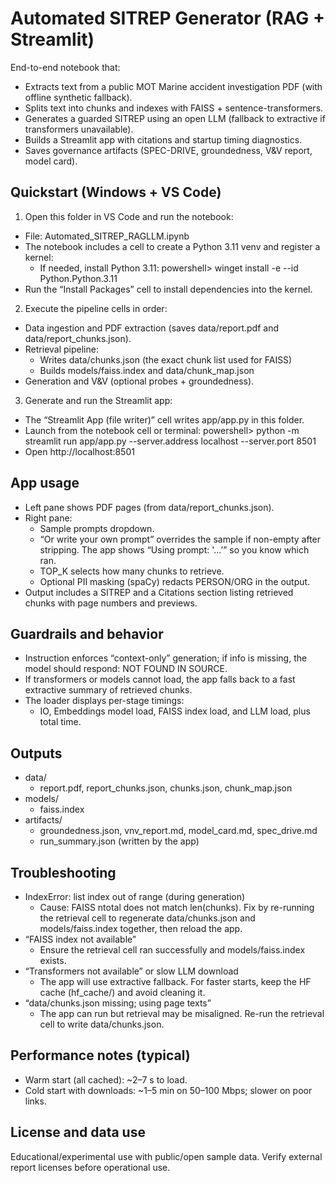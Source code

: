 # Automated SITREP Generator (RAG + Streamlit)

End-to-end notebook that:
- Extracts text from a public MOT Marine accident investigation PDF (with offline synthetic fallback).
- Splits text into chunks and indexes with FAISS + sentence-transformers.
- Generates a guarded SITREP using an open LLM (fallback to extractive if transformers unavailable).
- Builds a Streamlit app with citations and startup timing diagnostics.
- Saves governance artifacts (SPEC-DRIVE, groundedness, V&V report, model card).

## Quickstart (Windows + VS Code)

1) Open this folder in VS Code and run the notebook:
- File: Automated_SITREP_RAGLLM.ipynb
- The notebook includes a cell to create a Python 3.11 venv and register a kernel:
  - If needed, install Python 3.11:
    powershell> winget install -e --id Python.Python.3.11
- Run the “Install Packages” cell to install dependencies into the kernel.

2) Execute the pipeline cells in order:
- Data ingestion and PDF extraction (saves data/report.pdf and data/report_chunks.json).
- Retrieval pipeline:
  - Writes data/chunks.json (the exact chunk list used for FAISS)
  - Builds models/faiss.index and data/chunk_map.json
- Generation and V&V (optional probes + groundedness).

3) Generate and run the Streamlit app:
- The “Streamlit App (file writer)” cell writes app/app.py in this folder.
- Launch from the notebook cell or terminal:
  powershell> python -m streamlit run app/app.py --server.address localhost --server.port 8501
- Open http://localhost:8501

## App usage
- Left pane shows PDF pages (from data/report_chunks.json).
- Right pane:
  - Sample prompts dropdown.
  - “Or write your own prompt” overrides the sample if non-empty after stripping. The app shows “Using prompt: '...’” so you know which ran.
  - TOP_K selects how many chunks to retrieve.
  - Optional PII masking (spaCy) redacts PERSON/ORG in the output.
- Output includes a SITREP and a Citations section listing retrieved chunks with page numbers and previews.

## Guardrails and behavior
- Instruction enforces “context-only” generation; if info is missing, the model should respond: NOT FOUND IN SOURCE.
- If transformers or models cannot load, the app falls back to a fast extractive summary of retrieved chunks.
- The loader displays per-stage timings:
  - IO, Embeddings model load, FAISS index load, and LLM load, plus total time.

## Outputs
- data/
  - report.pdf, report_chunks.json, chunks.json, chunk_map.json
- models/
  - faiss.index
- artifacts/
  - groundedness.json, vnv_report.md, model_card.md, spec_drive.md
  - run_summary.json (written by the app)

## Troubleshooting
- IndexError: list index out of range (during generation)
  - Cause: FAISS ntotal does not match len(chunks). Fix by re-running the retrieval cell to regenerate data/chunks.json and models/faiss.index together, then reload the app.
- “FAISS index not available”
  - Ensure the retrieval cell ran successfully and models/faiss.index exists.
- “Transformers not available” or slow LLM download
  - The app will use extractive fallback. For faster starts, keep the HF cache (hf_cache/) and avoid cleaning it.
- “data/chunks.json missing; using page texts”
  - The app can run but retrieval may be misaligned. Re-run the retrieval cell to write data/chunks.json.

## Performance notes (typical)
- Warm start (all cached): ~2–7 s to load.
- Cold start with downloads: ~1–5 min on 50–100 Mbps; slower on poor links.

## License and data use
Educational/experimental use with public/open sample data. Verify external report licenses before operational use.